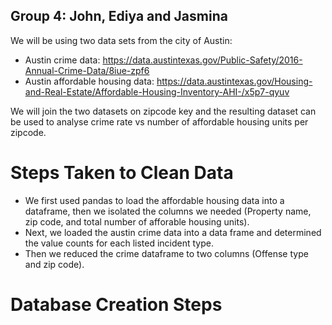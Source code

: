 ## Group 4: John, Ediya and Jasmina

We will be using two data sets from the city of Austin:
* Austin crime data: https://data.austintexas.gov/Public-Safety/2016-Annual-Crime-Data/8iue-zpf6
* Austin affordable housing data: https://data.austintexas.gov/Housing-and-Real-Estate/Affordable-Housing-Inventory-AHI-/x5p7-qyuv

We will join the two datasets on zipcode key and the resulting dataset can be used to analyse crime rate vs number of affordable housing units per zipcode.

# Steps Taken to Clean Data

* We first used pandas to load the affordable housing data into a dataframe, then we isolated the columns we needed (Property name, zip code, and total number of afforable housing units).
* Next, we loaded the austin crime data into a data frame and determined the value counts for each listed incident type. 
* Then we reduced the crime dataframe to two columns (Offense type and zip code).

# Database Creation Steps
